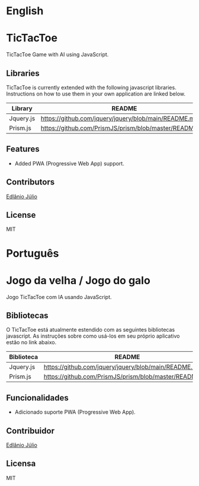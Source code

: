 # English
# TicTacToe

TicTacToe Game with AI using JavaScript.

## Libraries

TicTacToe is currently extended with the following javascript libraries.
Instructions on how to use them in your own application are linked below.

| Library | README |
| ------ | ------ |
| Jquery.js | https://github.com/jquery/jquery/blob/main/README.md |
| Prism.js | https://github.com/PrismJS/prism/blob/master/README.md |

## Features

- Added PWA (Progressive Web App) support.

## Contributors
[Edlânio Júlio](https://github.com/EdlanioJ)

## License

MIT

# Português
# Jogo da velha / Jogo do galo

Jogo TicTacToe com IA usando JavaScript.

## Bibliotecas

O TicTacToe está atualmente estendido com as seguintes bibliotecas javascript.
As instruções sobre como usá-los em seu próprio aplicativo estão no link abaixo.

| Biblioteca | README |
| ------ | ------ |
| Jquery.js | https://github.com/jquery/jquery/blob/main/README.md |
| Prism.js | https://github.com/PrismJS/prism/blob/master/README.md |

## Funcionalidades

- Adicionado suporte PWA (Progressive Web App).

## Contribuidor
[Edlânio Júlio](https://github.com/EdlanioJ)

## Licensa

MIT
